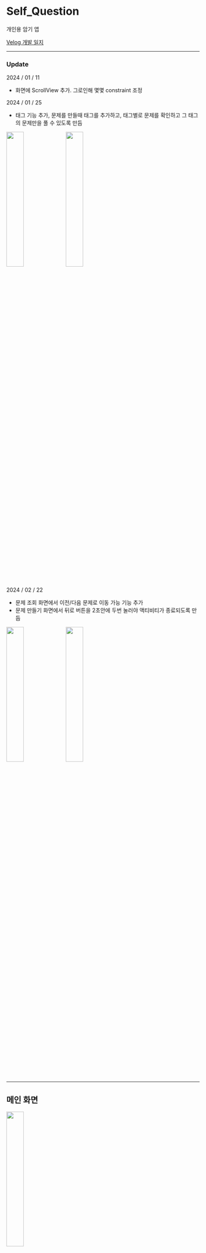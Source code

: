 # Self_Question

개인용 암기 앱

<a href='https://velog.io/@e414/%ED%94%84%EB%A1%9C%EC%A0%9D%ED%8A%B8-%EC%9E%90%EB%AC%B8%EC%9E%90%EB%8B%B5-%EC%95%B1-%EC%95%84%EC%9D%B4%EB%94%94%EC%96%B4'>Velog 개발 일지</a>

---

### Update

2024 / 01 / 11
- 화면에 ScrollView 추가. 그로인해 몇몇 constraint 조정

2024 / 01 / 25
- 태그 기능 추가, 문제를 만들때 태그를 추가하고, 태그별로 문제를 확인하고 그 태그의 문제만을 풀 수 있도록 만듬
<img src = "https://github.com/Caution-Sun/Self_Question/assets/60997821/26b02f56-69d7-4f08-8279-5f43235725e3" width = "30%" height = "30%">
<img src = "https://github.com/Caution-Sun/Self_Question/assets/60997821/0f9eafdc-5342-485a-b929-7f6f8c6179a6" width = "30%" height = "30%">

2024 / 02 / 22
- 문제 조회 화면에서 이전/다음 문제로 이동 가능 기능 추가
- 문제 만들기 화면에서 뒤로 버튼을 2초안에 두번 눌러야 액티비티가 종료되도록 만듬
<img src = "https://github.com/Caution-Sun/Self_Question/assets/60997821/23078452-ae44-475e-b530-29b0a3dbd35b" width = "30%" height = "30%">
<img src = "https://github.com/Caution-Sun/Self_Question/assets/60997821/9223fedb-f8e9-4b6a-a30b-745258293696" width = "30%" height = "30%">

---

## 메인 화면

<img src = "https://github.com/Caution-Sun/Self_Question/assets/60997821/bb65d835-61aa-4234-9449-65f41bc486ae" width = "30%" height = "30%">

문제 만들기, 문제 목록 조회, 문제 풀기의 기능.

---

## 문제 만들기

<img src = "https://github.com/Caution-Sun/Self_Question/assets/60997821/bb6ef342-8494-41a6-adc6-70df62251429" width = "30%" height = "30%">

문제의 제목, 내용, 정답을 입력 받아 저장.

---

## 문제 목록

<img src = "https://github.com/Caution-Sun/Self_Question/assets/60997821/139cb2ed-f1cd-47c8-b4bc-1c96c71347b4" width = "30%" height = "30%">

문제들의 제목을 보여줌. 각 문제들을 클릭해 상세 화면으로 넘어감.

---

## 문제 조회, 수정, 삭제

<img src = "https://github.com/Caution-Sun/Self_Question/assets/60997821/8b84baa4-d552-48ea-800f-7299829a20be" width = "30%" height = "30%">

저장한 문제 내용을 조회 가능. 문제의 수정과 삭제 가능.

---

## 문제 풀기


<img src = "https://github.com/Caution-Sun/Self_Question/assets/60997821/e2857de5-fd1c-43c4-b2ec-7d1a0104f242" width = "30%" height = "30%">
<img src = "https://github.com/Caution-Sun/Self_Question/assets/60997821/107ca899-6740-4623-bf60-bf2c1c188821" width = "30%" height = "30%">
<img src = "https://github.com/Caution-Sun/Self_Question/assets/60997821/a9616548-1ec1-47da-bbe6-812c397ac260" width = "30%" height = "30%">

문제 목록 화면에서 각 문제를을 클릭해 문제 풀이 화면으로 넘어감.
문제 풀이 화면에선 정답 확인 버튼을 눌러 정답을 확인 가능하고, 이전/다음 문제로 이동 가능.
